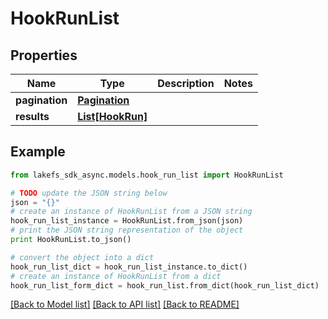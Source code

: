 # HookRunList


## Properties

Name | Type | Description | Notes
------------ | ------------- | ------------- | -------------
**pagination** | [**Pagination**](Pagination.md) |  | 
**results** | [**List[HookRun]**](HookRun.md) |  | 

## Example

```python
from lakefs_sdk_async.models.hook_run_list import HookRunList

# TODO update the JSON string below
json = "{}"
# create an instance of HookRunList from a JSON string
hook_run_list_instance = HookRunList.from_json(json)
# print the JSON string representation of the object
print HookRunList.to_json()

# convert the object into a dict
hook_run_list_dict = hook_run_list_instance.to_dict()
# create an instance of HookRunList from a dict
hook_run_list_form_dict = hook_run_list.from_dict(hook_run_list_dict)
```
[[Back to Model list]](../README.md#documentation-for-models) [[Back to API list]](../README.md#documentation-for-api-endpoints) [[Back to README]](../README.md)


